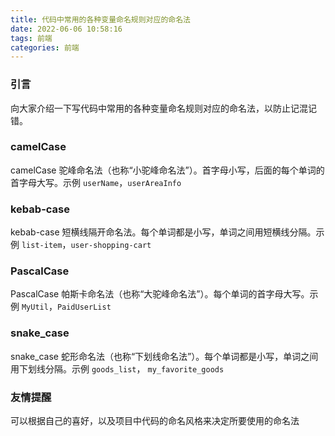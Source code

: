 ```yaml
---
title: 代码中常用的各种变量命名规则对应的命名法
date: 2022-06-06 10:58:16
tags: 前端
categories: 前端
---
```


### 引言
向大家介绍一下写代码中常用的各种变量命名规则对应的命名法，以防止记混记错。

### camelCase
camelCase 驼峰命名法（也称“小驼峰命名法”）。首字母小写，后面的每个单词的首字母大写。示例 `userName`，`userAreaInfo`

### kebab-case
kebab-case 短横线隔开命名法。每个单词都是小写，单词之间用短横线分隔。示例 `list-item`，`user-shopping-cart`

### PascalCase
PascalCase 帕斯卡命名法（也称“大驼峰命名法”）。每个单词的首字母大写。示例 `MyUtil`，`PaidUserList`

### snake_case
snake_case 蛇形命名法（也称“下划线命名法”）。每个单词都是小写，单词之间用下划线分隔。示例 `goods_list`， `my_favorite_goods`

### 友情提醒
可以根据自己的喜好，以及项目中代码的命名风格来决定所要使用的命名法
